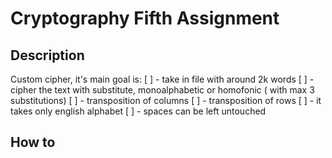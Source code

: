 # Cryptography Fifth Assignment 

## Description 

Custom cipher, it's main goal is: 
[ ] - take in file with around 2k words
[ ] - cipher the text with substitute, monoalphabetic or homofonic ( with max 3 substitutions)
[ ] - transposition of columns
[ ] - transposition of rows
[ ] - it takes only english alphabet
[ ] - spaces can be left untouched

## How to
